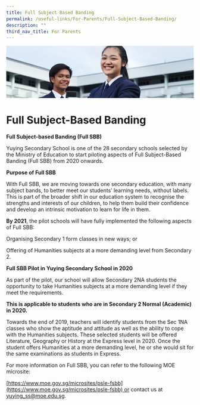 ```yaml
---
title: Full Subject Based Banding
permalink: /useful-links/For-Parents/Full-Subject-Based-Banding/
description: ""
third_nav_title: For Parents
---
```

![](/images/Useful%20Links.jpg)

Full Subject-Based Banding
==========================

**Full Subject-based Banding (Full SBB)**

  

Yuying Secondary School is one of the 28 secondary schools selected by the Ministry of Education to start piloting aspects of Full Subject-Based Banding (Full SBB) from 2020 onwards. 

  

**Purpose of Full SBB**

  

With Full SBB, we are moving towards one secondary education, with many subject bands, to better meet our students’ learning needs, without labels. This is part of the broader shift in our education system to recognise the strengths and interests of our children, to help them build their confidence and develop an intrinsic motivation to learn for life in them.

  

**By 2021**, the pilot schools will have fully implemented the following aspects of Full SBB:

Organising Secondary 1 form classes in new ways; or

Offering of Humanities subjects at a more demanding level from Secondary 2. 

  

**Full SBB Pilot in Yuying Secondary School in 2020**

  

As part of the pilot, our school will allow Secondary 2NA students the opportunity to take Humanities subjects at a more demanding level if they meet the requirements.

  

**This is applicable to students who are in Secondary 2 Normal (Academic) in 2020.**

  

Towards the end of 2019, teachers will identify students from the Sec 1NA classes who show the aptitude and attitude as well as the ability to cope with the Humanities subjects. These selected students will be offered Literature, Geography or History at the Express level in 2020. Once the student offers Humanities at a more demanding level, he or she would sit for the same examinations as students in Express. 

  

For more information on Full SBB, you can refer to the following MOE microsite: 

[https://www.moe.gov.sg/microsites/psle-fsbb](https://www.moe.gov.sg/microsites/psle-fsbb) or contact us at yuying_ss@moe.edu.sg.